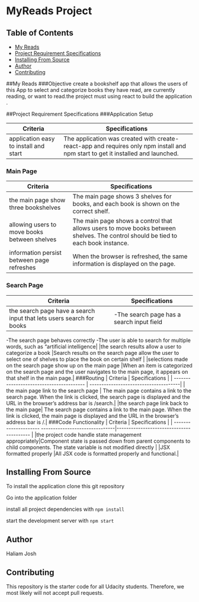 # MyReads Project

## Table of Contents

* [My Reads](#my_reads)
* [Project Requirement Specifications](#project-requirement-specifications)
* [Installing From Source](#installing-from-source)
* [Author](#author)
* [Contributing](#contributing)



##My Reads
###Objective
 create a bookshelf app that allows the users of this App to select and categorize books they  have read, are currently reading, or want to read.the project must using react to build the application .

##Project Requirement Specifications
###Application Setup

| Criteria                            | Specifications               |
| ------------------------------------| ---------------------------- |
|application easy to install and start|The application was created with create-react-app and requires only npm install and npm start to get it installed and launched.|


### Main Page
| Criteria                                   | Specifications                       |
| -------------------------------------------|--------------------------------------|
|the main page show three bookshelves        |The main page shows 3 shelves for books, and each book is shown on the correct shelf.|
|allowing users to move books between shelves|The main page shows a control that allows users to move books between shelves. The control should be tied to each book instance.|
|information persist between page refreshes  |When the browser is refreshed, the same information is displayed on the page.|


### Search Page
| Criteria                                                            | Specifications                        |
| --------------------------------------------------------------------|---------------------------------------|
| the search page have a search input that lets users search for books| -The search page has a search input field
-The search page behaves correctly
-The user is able to search for multiple words, such as “artificial intelligence|
|the search results allow a user to categorize a book                 |Search results on the search page allow the user to select one of shelves to place the book on certain shelf |
|selections made on the search page show up on the main page          |When an item is categorized on the search page and the user navigates to the main page, it appears on that shelf in the main page.|
###Routing
| Criteria                             | Specifications                        |
| ---------------------------------------- | --------------------------------------|
| the main page link to the search page    | The main page contains a link to the search page. When the link is clicked, the search page is displayed and the URL in the browser’s address bar is /search.|
|the search page link back to the main page| The search page contains a link to the main page. When the link is clicked, the main page is displayed and the URL in the browser’s address bar is /.|
###Code Functionality
| Criteria              | Specifications    |
| --------------------- -------------------------------|----------------------------------------- |
|the project code handle state management appropriately|Component state is passed down from parent components to child components. The state variable is not modified directly |
|JSX formatted properly                                |All JSX code is formatted properly and functional.|


## Installing From Source
 To install the application clone this git repository

 Go into the application folder

install all project dependencies with `npm install`

 start the development server with `npm start`
## Author
 Haliam Josh

## Contributing
This repository is the starter code for all Udacity students. Therefore, we most likely will not accept pull requests.
